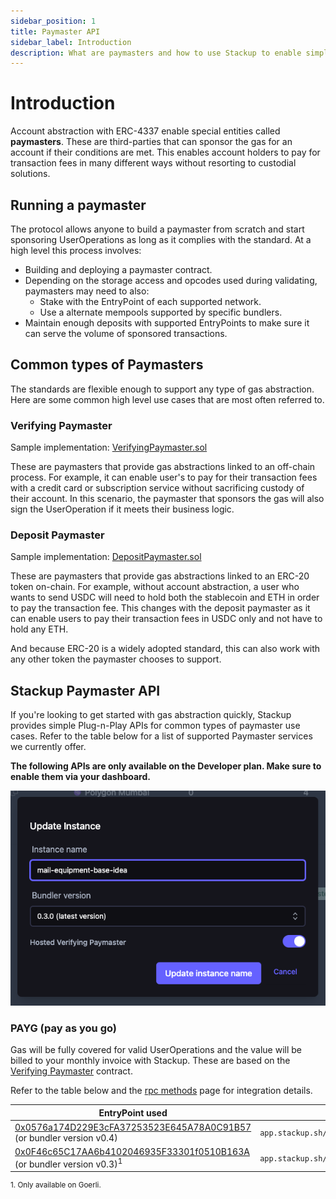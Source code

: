 ```yaml
---
sidebar_position: 1
title: Paymaster API
sidebar_label: Introduction
description: What are paymasters and how to use Stackup to enable simple access to gasless transactions for your ERC-4337 accounts.
---
```


# Introduction

Account abstraction with ERC-4337 enable special entities called **paymasters**. These are third-parties that can sponsor the gas for an account if their conditions are met. This enables account holders to pay for transaction fees in many different ways without resorting to custodial solutions.

## Running a paymaster

The protocol allows anyone to build a paymaster from scratch and start sponsoring UserOperations as long as it complies with the standard. At a high level this process involves:

- Building and deploying a paymaster contract.
- Depending on the storage access and opcodes used during validating, paymasters may need to also:
  - Stake with the EntryPoint of each supported network.
  - Use a alternate mempools supported by specific bundlers.
- Maintain enough deposits with supported EntryPoints to make sure it can serve the volume of sponsored transactions.

## Common types of Paymasters

The standards are flexible enough to support any type of gas abstraction. Here are some common high level use cases that are most often referred to.

### Verifying Paymaster

Sample implementation: [VerifyingPaymaster.sol](https://github.com/eth-infinitism/account-abstraction/blob/develop/contracts/samples/VerifyingPaymaster.sol)

These are paymasters that provide gas abstractions linked to an off-chain process. For example, it can enable user's to pay for their transaction fees with a credit card or subscription service without sacrificing custody of their account. In this scenario, the paymaster that sponsors the gas will also sign the UserOperation if it meets their business logic.

### Deposit Paymaster

Sample implementation: [DepositPaymaster.sol](https://github.com/eth-infinitism/account-abstraction/blob/develop/contracts/samples/DepositPaymaster.sol)

These are paymasters that provide gas abstractions linked to an ERC-20 token on-chain. For example, without account abstraction, a user who wants to send USDC will need to hold both the stablecoin and ETH in order to pay the transaction fee. This changes with the deposit paymaster as it can enable users to pay their transaction fees in USDC only and not have to hold any ETH.

And because ERC-20 is a widely adopted standard, this can also work with any other token the paymaster chooses to support.

## Stackup Paymaster API

If you're looking to get started with gas abstraction quickly, Stackup provides simple Plug-n-Play APIs for common types of paymaster use cases. Refer to the table below for a list of supported Paymaster services we currently offer.

**The following APIs are only available on the Developer plan. Make sure to enable them via your dashboard.**

![Enable hosted Paymaster API](../../../static/img/enable-hosted-paymaster-api.png)

### PAYG (pay as you go)

Gas will be fully covered for valid UserOperations and the value will be billed to your monthly invoice with Stackup. These are based on the [Verifying Paymaster](#verifying-paymaster) contract.

Refer to the table below and the [rpc methods](./rpc-methods) page for integration details.

| EntryPoint used                                                                                                                                              | RPC endpoint                                     |
| ------------------------------------------------------------------------------------------------------------------------------------------------------------ | ------------------------------------------------ |
| [0x0576a174D229E3cFA37253523E645A78A0C91B57](https://blockscan.com/address/0x0576a174D229E3cFA37253523E645A78A0C91B57) (or bundler version v0.4)             | `app.stackup.sh/api/v2/paymaster/payg/<API_KEY>` |
| [0x0F46c65C17AA6b4102046935F33301f0510B163A](https://blockscan.com/address/0x0F46c65C17AA6b4102046935F33301f0510B163A) (or bundler version v0.3)<sup>1</sup> | `app.stackup.sh/api/v1/paymaster/payg/<API_KEY>` |

<sup>1. Only available on Goerli.</sup>

